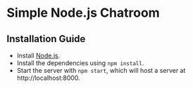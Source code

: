 # Simple Node.js Chatroom

## Installation Guide

* Install [Node.js](https://nodejs.org/en/).
* Install the dependencies using `npm install`.
* Start the server with `npm start`, which will host a server at http://localhost:8000.
